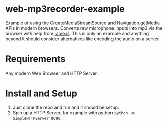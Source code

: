 # web-mp3recorder-example
Example of using the CreateMediaStreamSource and Navigation.getMedia APIs in modern browsers. Converts raw microphone inputs into mp3 via the browser with help from [lame.js](https://github.com/zhuker/lamejs). This is only an example and anything beyond it should consider alternatives like encoding the audio on a server.


# Requirements

Any modern Web Browser and HTTP Server.

# Install and Setup

1. Just clone the repo and run and it should be setup.
2. Spin up a HTTP Server, for example with python `python -m SimpleHTTPServer 8090`.

